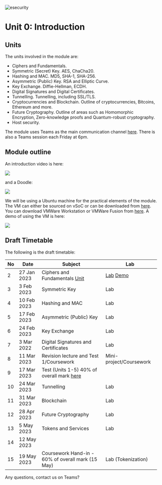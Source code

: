 ![esecurity](https://raw.githubusercontent.com/billbuchanan/appliedcrypto/main/z_associated/esecurity_graphics.png)

# Unit 0: Introduction

## Units
The units involved in the module are:

* Ciphers and Fundamentals.  
* Symmetric (Secret) Key. AES, ChaCha20.
* Hashing and MAC. MD5, SHA-1, SHA-256.
* Asymmetric (Public) Key. RSA and Elliptic Curve.
* Key Exchange. Diffie-Hellman, ECDH.
* Digital Signatures and Digital Certificates. 
* Tunnelling. Tunnelling, including SSL/TLS.
* Cryptocurrencies and Blockchain. Outline of cryptocurrencies, Bitcoins, Ethereum and more.
* Future Cryptography. Outline of areas such as Homomorphic Encryption, Zero-knowledge proofs and Quantum-robust cryptography.
* Host security.

The module uses Teams as the main communication channel [here](https://teams.microsoft.com/l/team/19%3aoiGtiSHzHFM9tPVlc8590AS64_S7TvV3HCqVhVaLlvA1%40thread.tacv2/conversations?groupId=2eea5bc7-7986-4e4f-8b76-f53cc28894a6&tenantId=99e0dc58-9c4b-4820-8617-04c386c254c6). There is also a Teams session each Friday at 6pm.

## Module outline
An introduction video is here:

[![](http://img.youtube.com/vi/uU0bRRUojZ8/0.jpg)](http://www.youtube.com/watch?v=0RyBLmKtWG0 "")

and a Doodle:


[![](http://img.youtube.com/vi/wguYYvXA2T4/0.jpg)](http://www.youtube.com/watch?v=wguYYvXA2T4 "")

We will be using a Ubuntu machine for the practical elements of the module. The VM can either be sourced on vSoC or can be downloaded from [here](https://1drv.ms/u/s!AtLuQYeqHsJljfBbjVakRcSGIsQ3GA?e=DgvMbM). You can download VMWare Workstation or VMWare Fusion from [here](https://softcentre.soc.napier.ac.uk/users.cgi). A demo of using the VM is here:

[![](http://img.youtube.com/vi/tIQYpjaELcA/0.jpg)](http://www.youtube.com/watch?v=tIQYpjaELcA "")

## Draft Timetable
The following is the draft timetable:


| No | Date         | Subject                                            | Lab                            |
|----|--------------|----------------------------------------------------|--------------------------------|
| 2  | 27 Jan 2023  | Ciphers and Fundamentals [Unit](https://github.com/billbuchanan/appliedcrypto/tree/master/unit01_cipher_fundamentals)                      | [Lab](ttps://github.com/billbuchanan/appliedcrypto/blob/master/unit01_cipher_fundamentals/lab/new_lab01.pdf) [Demo](https://www.youtube.com/watch?v=v6H7lHblKes)         |
| 3  | 3 Feb 2023   | Symmetric Key                                  | Lab        |
| 4  | 10 Feb 2023  | Hashing and MAC                                | Lab                     |
| 5  | 17 Feb 2023  | Asymmetric (Public) Key                        | Lab                     |
| 6  | 24 Feb 2023  | Key Exchange                                   | Lab                     |
| 7  | 3 Mar 2022   | Digital Signatures and Certificates                 | Lab                    |
| 8  | 11 Mar 2023  | Revision lecture and Test 1/Coursework   | Mini-project/Coursework |
| 9  | 17 Mar 2023  | Test (Units 1-5) 40% of overall mark [here](https://github.com/billbuchanan/appliedcrypto/tree/main/z_assessments/test01) |                                |
| 10 | 24 Mar 2023  | Tunnelling                                     | Lab                      |
| 11 | 31 Mar 2023   | Blockchain                                                | Lab      |
| 12 | 28 Apr 2023   | Future Cryptography                                    | Lab                            |
| 13 | 5 May 2023  | Tokens and Services                          |    Lab                          | 
| 14 | 12 May 2023   |                                                    |                             |
| 15 | 19 May 2023  | Coursework Hand-in - 60% of overall mark (15 May)    |     Lab (Tokenization)                           |


Any questions, contact us on Teams?


